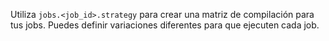 Utiliza `jobs.<job_id>.strategy` para crear una matriz de compilación para tus jobs. Puedes definir variaciones diferentes para que ejecuten cada job.
